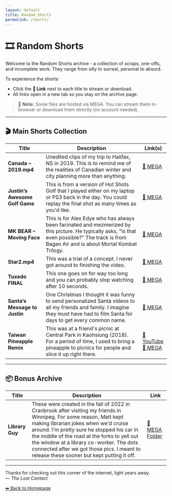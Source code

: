 ```yaml
---
layout: default
title: Random Shorts
permalink: /shorts/
---
```


# 🎞️ Random Shorts

Welcome to the Random Shorts archive - a collection of scraps, one-offs, and incomplete work. They range from silly to surreal, personal to absurd. 

To experience the shorts:

- Click the **🔗 Link** next to each title to stream or download.
- All links open in a new tab so you stay on the archive page.

> 🎥 **Note:** Some files are hosted via MEGA. You can stream them in-browser or download them directly (no account needed).

---

## 🎬 Main Shorts Collection

| Title | Description | Link(s) |
|-------|-------------|---------|
| **Canada – 2019.mp4** | Unedited clips of my trip to Halifax, NS in 2019. This is to remind me of the realities of Canadian winter and city planning more than anything. | <a href="https://mega.nz/file/GwoXwSJC#1qi8uYc7lCp9RNosTnwsFRRvd1wRQFOmm89zRacITx4" target="_blank">🔗 MEGA</a> |
| **Justin’s Awesome Golf Game** | This is from a version of Hot Shots Golf that I played either on my laptop or PS3 back in the day. You could replay the final shot as many times as you'd like.  | <a href="https://mega.nz/file/nlpCiK6I#kfMSkp_SjoGepznjzweDAb-CPyYvF2Nwyb6JOzAlZf8" target="_blank">🔗 MEGA</a> |
| **MK BEAR – Moving Face** | This is for Alex Edye who has always been facinated and mezmerized by this picture. He typically asks, "is that even possible?" The track is from Bagan Air and is about Mortal Kombat Trilogy.  | <a href="https://mega.nz/file/z9JRUBZT#b5gykxNrj9sGbJcWZc2cLiJXhe9tfIt67LkreCgprFU" target="_blank">🔗 MEGA</a> |
| **Star2.mp4** | This was a trial of a concept. I never got around to finishing the video.| <a href="https://mega.nz/file/X9RWQCTb#powm_8DLZ9ka_AYGWgjY3Yrr5K3Rn4aqr_Gstat1Q6Y" target="_blank">🔗 MEGA</a> |
| **Tuxedo FINAL** | This one goes on for way too long and you can probably stop watching after 10 seconds. | <a href="https://mega.nz/file/SogFgTzC#T1yiOyUyZysdma7-2ArhYbEfaErx8L9blJPSMymS5mk" target="_blank">🔗 MEGA</a> |
| **Santa’s Message to Justin** | One Christmas I thought it was funny to send personalized Santa videos to all my friends and family. I imagine they must have had to film Santa for days to get every common name.| <a href="https://mega.nz/file/e4xVQQpA#YURHI0-gviQQGDkcijqhzhVpVSs3w5w8C_f6_2-j64U" target="_blank">🔗 MEGA</a> |
| **Taiwan Pineapple Remix** | This was at a friend's picnic at Central Park in Kaohsiung (2018). For a period of time, I used to bring a pineapple to picnics for people and slice it up right there. | <a href="https://youtu.be/tOgejAjO-qc" target="_blank">🎥 YouTube</a><br><a href="https://mega.nz/file/OlwCgQ5S#KZa-28nxQZuL1gN0lJ-zNJa3GApMKmwy5F6KfS1Hmc0" target="_blank">🔗 MEGA</a> |

---

## 📦 Bonus Archive

| Title | Description | Link |
|-------|-------------|------|
| **Library Guy** | These were created in the fall of 2022 in Cranbrook after visiting my friends in Winnipeg. For some reason, Matt kept making librarian jokes when we'd cruise around. I'm pretty sure he stopped his car in the middle of the road at the forks to yell out the window at a library co-worker. The dots connected after we got those pics. I meant to release these sooner but kept putting it off. | <a href="https://mega.nz/folder/WhxwxR4b#QV89VODewUZOlVSFWuSoCw" target="_blank">🔗 MEGA Folder</a> |

---

Thanks for checking out this corner of the internet, light years away.  
— *The Lost Contact*

[⬅ Back to Homepage](/)
